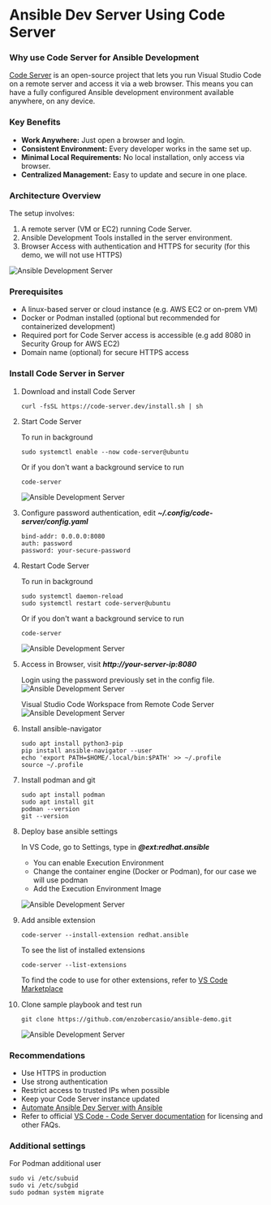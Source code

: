 # Ansible Dev Server Using Code Server

### Why use Code Server for Ansible Development

[Code Server](https://code.visualstudio.com/docs/remote/vscode-server) is an open-source project that lets you run Visual Studio Code on a remote server and access it via a web browser. This means you can have a fully configured Ansible development environment available anywhere, on any device.

### Key Benefits
- **Work Anywhere:** Just open a browser and login. 
- **Consistent Environment:** Every developer works in the same set up. 
- **Minimal Local Requirements:** No local installation, only access via browser. 
- **Centralized Management:** Easy to update and secure in one place. 

### Architecture Overview 
The setup involves: 

1. A remote server (VM or EC2) running Code Server. 
2. Ansible Development Tools installed in the server environment. 
3. Browser Access with authentication and HTTPS for security (for this demo, we will not use HTTPS)

![Ansible Development Server](/img/ansible-dev-server/img-00.png)

### Prerequisites 
- A linux-based server or cloud instance (e.g. AWS EC2 or on-prem VM)
- Docker or Podman installed (optional but recommended for containerized development)
- Required port for Code Server access is accessible (e.g add 8080 in Security Group for AWS EC2)
- Domain name (optional) for secure HTTPS access

### Install Code Server in Server

1. Download and install Code Server

    ```
    curl -fsSL https://code-server.dev/install.sh | sh
    ```

2. Start Code Server
    
    To run in background
    ```
    sudo systemctl enable --now code-server@ubuntu
    ```
     
    Or if you don't want a background service to run
    ```
    code-server
    ```

    ![Ansible Development Server](/img/ansible-dev-server/img-01.png)
  

3. Configure password authentication, edit **_~/.config/code-server/config.yaml_**

    ```
    bind-addr: 0.0.0.0:8080
    auth: password
    password: your-secure-password
    ```

4. Restart Code Server
    
    To run in background
    ```
    sudo systemctl daemon-reload
    sudo systemctl restart code-server@ubuntu
    ```
     
    Or if you don't want a background service to run
    ```
    code-server
    ```

    ![Ansible Development Server](/img/ansible-dev-server/img-01.png)

5. Access in Browser, visit **_http://your-server-ip:8080_**
   
    Login using the password previously set in the config file. 
    ![Ansible Development Server](/img/ansible-dev-server/img-02.png)

    Visual Studio Code Workspace from Remote Code Server
    ![Ansible Development Server](/img/ansible-dev-server/img-03.png)

6. Install ansible-navigator 

    ```
    sudo apt install python3-pip
    pip install ansible-navigator --user
    echo 'export PATH=$HOME/.local/bin:$PATH' >> ~/.profile
    source ~/.profile
    ```

7. Install podman and git

    ```
    sudo apt install podman
    sudo apt install git
    podman --version
    git --version
    ```

8. Deploy base ansible settings

    In VS Code, go to Settings, type in **_@ext:redhat.ansible_**
    - You can enable Execution Environment
    - Change the container engine (Docker or Podman), for our case we will use podman
    - Add the Execution Environment Image 

    ![Ansible Development Server](/img/ansible-dev-server/img-04.png)

9. Add ansible extension

    ```
    code-server --install-extension redhat.ansible
    ```
    To see the list of installed extensions
    ```
    code-server --list-extensions
    ```
    To find the code to use for other extensions, refer to [VS Code Marketplace](https://marketplace.visualstudio.com/vscode)

10. Clone sample playbook and test run

    ```
    git clone https://github.com/enzobercasio/ansible-demo.git
    ```
    ![Ansible Development Server](/img/ansible-dev-server/img-05.png)


### Recommendations
- Use HTTPS in production 
- Use strong authentication 
- Restrict access to trusted IPs when possible
- Keep your Code Server instance updated
- [Automate Ansible Dev Server with Ansible](https://github.com/enzobercasio/ansible-resources/tree/master/ansible-dev-server)
- Refer to official [VS Code - Code Server documentation](https://code.visualstudio.com/docs/remote/vscode-server) for licensing and other FAQs.

### Additional settings 

For Podman additional user

```
sudo vi /etc/subuid
sudo vi /etc/subgid 
sudo podman system migrate
```